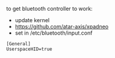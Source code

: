 to get bluetooth controller to work:
* update kernel
* https://github.com/atar-axis/xpadneo
* set in /etc/bluetooth/input.conf
```
[General]
UserspaceHID=true
```

